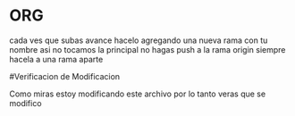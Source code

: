 # ORG
cada ves que subas avance hacelo agregando una nueva rama  con tu nombre asi no tocamos la principal no hagas push a la rama origin siempre hacela a una rama aparte

#Verificacion de Modificacion 
   
   Como miras estoy modificando este archivo por lo tanto veras que se modifico 
